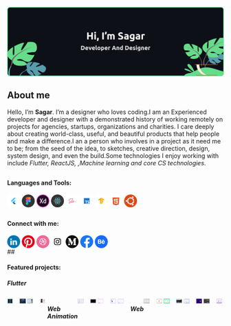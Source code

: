 <img src="https://github.com/Sagarnaikg/sagarnaikg/blob/main/assets/banner.png" alt="developer and designer">

## About me

Hello, I’m **Sagar**. I’m a designer who loves coding.I am an Experienced developer and designer with a demonstrated history of working remotely on projects for agencies, startups, organizations and charities. I care deeply about creating world-class, useful, and beautiful products that help people and make a difference.I an a person who involves in a project as it need me to be; from the seed of the idea, to sketches, creative direction, design, system design, and even the build.Some technologies I enjoy working with include *Flutter, ReactJS, ,Machine learning and core CS technologies*.

##
<h4 align="left">Languages and Tools:</h4>
<div style="display:flex;">
<img align="center" src="https://github.com/Sagarnaikg/sagarnaikg/blob/main/assets/flutter.svg" alt="flutter" height="30" width="30"/>&nbsp;
<img align="center" src="https://github.com/Sagarnaikg/sagarnaikg/blob/main/assets/figma.svg" alt="figma" height="30" width="30"/>&nbsp;
<img align="center" src="https://github.com/Sagarnaikg/sagarnaikg/blob/main/assets/xd.svg" alt="xd" height="30" width="30"/>&nbsp;
<img align="center" src="https://github.com/Sagarnaikg/sagarnaikg/blob/main/assets/react.svg" alt="react" height="30" width="30"/>&nbsp;
<img align="center" src="https://github.com/Sagarnaikg/sagarnaikg/blob/main/assets/sass.svg" alt="sass" height="30" width="30"/>&nbsp;
<img align="center" src="https://github.com/Sagarnaikg/sagarnaikg/blob/main/assets/ts.svg" alt="ts" height="30" width="30"/>&nbsp;
<img align="center" src="https://github.com/Sagarnaikg/sagarnaikg/blob/main/assets/tensorflow.svg" alt="tensorflow" height="30" width="30"/>&nbsp;
<img align="center" src="https://github.com/Sagarnaikg/sagarnaikg/blob/main/assets/html.svg" alt="html" height="30" width="30"/>&nbsp;
<img align="center" src="https://github.com/Sagarnaikg/sagarnaikg/blob/main/assets/ubontu.svg" alt="ubontu" height="30" width="30"/>&nbsp;
</div>

##
<h4 align="left">Connect with me:</h4>
<div style="display:flex">
<a href="https://www.linkedin.com/in/sagar-naik-8b0211197/" target="_blank"><img align="center" src="https://github.com/Sagarnaikg/sagarnaikg/blob/main/assets/in.svg" alt="linkedIn" height="30" width="30"/></a>&nbsp;
<a href="https://in.pinterest.com/Sagar__naik/" target="_blank"><img align="center" src="https://github.com/Sagarnaikg/sagarnaikg/blob/main/assets/p.svg" alt="pintrest" height="30" width="30" /></a>&nbsp;
<a href="https://dribbble.com/Sagar_naik" target="_blank"><img align="center" src="https://github.com/Sagarnaikg/sagarnaikg/blob/main/assets/d.svg" alt="dribbble" height="30" width="30" /></a>&nbsp;
<a href="https://www.instagram.com/___sagar_naik___/" target="_blank"><img align="center" src="https://github.com/Sagarnaikg/sagarnaikg/blob/main/assets/i.svg" alt="dribbble" height="30" width="30" /></a>&nbsp;
<a href="https://medium.com/@sagarnaikg/" target="_blank"><img align="center" src="https://github.com/Sagarnaikg/sagarnaikg/blob/main/assets/m.svg" alt="medium" height="30" width="30" /></a>&nbsp;
<a href="https://www.facebook.com/profile.php?id=100031012898797" target="_blank"><img align="center" src="https://github.com/Sagarnaikg/sagarnaikg/blob/main/assets/f.svg" alt="facebook" height="30" width="30" /></a>&nbsp;
<a href="https://www.behance.net/sagarnaik1" target="_blank"><img align="center" src="https://github.com/Sagarnaikg/sagarnaikg/blob/main/assets/be.svg" alt="behance" height="30" width="30" /></a>&nbsp;
</div>
##
<h4 align="left">Featured projects:</h4>
<h5 align="left">Flutter</h5>
<div style="display:flex;" >
<a href="https://github.com/Sagarnaikg/Heart-Care" target="_blank"><img align="center" src="https://github.com/Sagarnaikg/sagarnaikg/blob/main/assets/Dribbble%20shot%20HD%20-%202.png" width="400"  alt="eWalle"/></a>&nbsp;&nbsp;&nbsp;&nbsp;
<a href="https://github.com/Sagarnaikg/Playstation5" target="_blank"><img align="center" 
src="https://github.com/Sagarnaikg/sagarnaikg/blob/main/assets/img02.png" width="400"  alt="PS5"/></a>&nbsp;
<h6></h6>
<a href="https://github.com/Sagarnaikg/drishti" target="_blank"><img align="center" 
target="_blank"><img align="center" src="https://github.com/Sagarnaikg/sagarnaikg/blob/main/assets/drishti-img.png" width="400"  alt="PS5"/></a> &nbsp;&nbsp;&nbsp;&nbsp;
<a href="https://github.com/Sagarnaikg/ebook" target="_blank"><img align="center" 
src="https://github.com/Sagarnaikg/sagarnaikg/blob/main/assets/demo.gif" width="400"  alt="eWalle"/></a>&nbsp;
<h6></h6>
<h5 align="left">Web Animation</h5>
<a href="https://github.com/Sagarnaikg/image-reveal-animation" target="_blank"><img align="center" src="https://github.com/Sagarnaikg/sagarnaikg/blob/main/assets/imagerevealanimation.gif" width="400" alt="demo"/></a>&nbsp;&nbsp;&nbsp;&nbsp;
<a href="https://github.com/Sagarnaikg/Agency" target="_blank"><img align="center" src="https://github.com/Sagarnaikg/sagarnaikg/blob/main/assets/landingpageanimation.gif" width="400" alt="demo"/></a>&nbsp;
<h6></h6>
<a href="https://github.com/Sagarnaikg/animated-dots" target="_blank"><img align="center" src="https://github.com/Sagarnaikg/sagarnaikg/blob/main/assets/dotsanimation.gif" width="400" alt="demo"/></a>&nbsp;&nbsp;&nbsp;&nbsp;
<a href="https://github.com/Sagarnaikg/slider-animation" target="_blank"><img align="center" src="https://github.com/Sagarnaikg/sagarnaikg/blob/main/assets/slideranimation.gif" width="400" alt="demo"/></a>&nbsp;
<h6></h6>
<a href="https://github.com/Sagarnaikg/Custom-cursor-gsap" target="_blank"><img align="center" src="https://github.com/Sagarnaikg/sagarnaikg/blob/main/assets/custom-cusror.gif" width="400" alt="demo"/></a>&nbsp;&nbsp;&nbsp;&nbsp;
<h5 align="left">Web</h5>
<a href="https://github.com/Sagarnaikg/Tic-Tac-Toe-React" target="_blank"><img align="center" src="https://github.com/Sagarnaikg/sagarnaikg/blob/main/assets/img01.png" width="400" alt="react-to-do-app"/></a>&nbsp;&nbsp;&nbsp;&nbsp;
<a href="https://github.com/Sagarnaikg/Dimiri-Marco-Portfolio" target="_blank"><img align="center" src="https://github.com/Sagarnaikg/sagarnaikg/blob/main/assets/img04.png" width="400"  alt="dimiri"/></a>&nbsp;
<h6></h6>
<a href="https://github.com/Sagarnaikg/Landing-page-SCSS" target="_blank"><img align="center" src="https://github.com/Sagarnaikg/sagarnaikg/blob/main/assets/img06.png" width="400"  alt="scss"/></a>&nbsp;&nbsp;&nbsp;&nbsp;
<a href="https://github.com/Sagarnaikg/Skying-ticket-booking-webpage" target="_blank"><img align="center" src="https://github.com/Sagarnaikg/sagarnaikg/blob/main/assets/img07.png" width="400" alt="skying"/></a>&nbsp;
<h6></h6>
<a href="https://github.com/Sagarnaikg/Need-For-Blood" target="_blank"><img align="center" src="https://github.com/Sagarnaikg/sagarnaikg/blob/main/assets/img00.png" width="400"  alt="need for blood"/></a>&nbsp;&nbsp;&nbsp;&nbsp;
<a href="https://github.com/Sagarnaikg/Portfolio-Native-Web" target="_blank"><img align="center" src="https://github.com/Sagarnaikg/sagarnaikg/blob/main/assets/img03.png" width="400" alt="portfilio"/></a>&nbsp;
<h6></h6>
<a href="https://github.com/Sagarnaikg/Hotel-website" target="_blank"><img align="center" src="https://github.com/Sagarnaikg/sagarnaikg/blob/main/assets/img08.png" width="400" alt="hotel"/></a>&nbsp;&nbsp;&nbsp;&nbsp;
<a href="https://github.com/Sagarnaikg/Website-bootstrap" target="_blank"><img align="center" src="https://github.com/Sagarnaikg/sagarnaikg/blob/main/assets/img05.png" width="400" alt="bootsrtap"/></a>&nbsp;
<h6></h6> 
</div>




